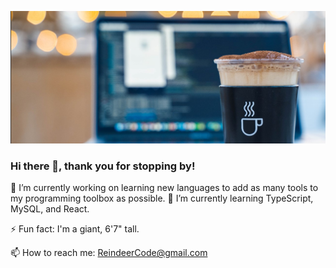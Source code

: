 ![Project Screenshot](./Assets/coding_coffee.jpg)


### Hi there 👋, thank you for stopping by!

🔭 I’m currently working on learning new languages to add as many tools to my programming toolbox as possible. 🌱 I’m currently learning TypeScript, MySQL, and React.

⚡ Fun fact: I'm a giant, 6'7" tall.

📫 How to reach me: ReindeerCode@gmail.com



<!--
**ReindeerCode/ReindeerCode** is a ✨ _special_ ✨ repository because its `README.md` (this file) appears on your GitHub profile.

Here are some ideas to get you started:

- 🔭 I’m currently working on ...
- 🌱 I’m currently learning ...
- 👯 I’m looking to collaborate on ...
- 🤔 I’m looking for help with ...
- 💬 Ask me about ...
- 📫 How to reach me: ...
- 😄 Pronouns: ...
- ⚡ Fun fact: ...
-->
